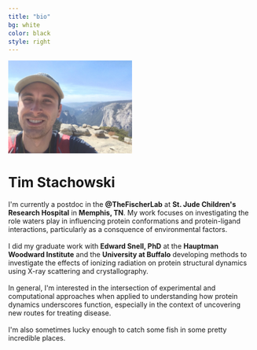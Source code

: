 ```yaml
---
title: "bio"
bg: white
color: black
style: right
---
```



<img src="img/IMG_0988.JPG" width="50%">


# Tim Stachowski

I'm currently a postdoc in the **@TheFischerLab** at **St. Jude Children's Research Hospital**
in **Memphis, TN**. My work focuses on investigating the role waters play in influencing protein conformations and protein-ligand interactions, particularly as a consquence of environmental factors. <br> 
<br>
I did my graduate work with **Edward Snell, PhD** at the **Hauptman Woodward Institute** and the **University at Buffalo** developing methods to investigate the effects of ionizing radiation on protein structural dynamics using X-ray scattering and crystallography. <br> 
<br>
In general, I'm interested in the intersection of experimental and computational approaches when applied to understanding how protein dynamics underscores function, especially in the context of uncovering new routes for treating disease.<br> 
<br>
I'm also sometimes lucky enough to catch some fish in some pretty incredible places. 

